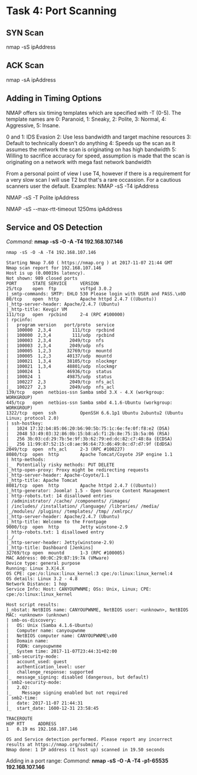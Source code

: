 # Task 4: Port Scanning

## SYN Scan
nmap -sS ipAddress

## ACK Scan
nmap -sA ipAddress

## Adding in Timing Options
NMAP offers six timing templates which are specified with -T (0-5).  The template names are 0: Paranoid, 1: Sneaky, 2: Polite, 3: Normal, 4: Aggressive, 5: Insane.

0 and 1: IDS Evasion
2: Use less bandwidth and target machine resources
3: Default to technically doesn't do anything
4: Speeds up the scan as it assumes the network the scan is originating on has high bandwidth
5: Willing to sacrifice accuracy for speed, assumption is made that the scan is originating on a network with mega fast network bandwidth

From a personal point of view I use T4, however if there is a requirement for a very slow scan I will use T2 but that's a rare occassion. 
For a cautious scanners user the default.
Examples:
NMAP -sS -T4 ipAddress

NMAP -sS -T Polite ipAddress

NMAP -sS --max-rtt-timeout 1250ms ipAddress

## Service and OS Detection

*Command:* **nmap -sS -O -A -T4 192.168.107.146**

```
nmap -sS -O -A -T4 192.168.107.146

Starting Nmap 7.60 ( https://nmap.org ) at 2017-11-07 21:44 GMT
Nmap scan report for 192.168.107.146
Host is up (0.00019s latency).
Not shown: 989 closed ports
PORT      STATE SERVICE     VERSION
25/tcp    open  ftp         vsftpd 3.0.2
|_smtp-commands: SMTP: EHLO 530 Please login with USER and PASS.\x0D
80/tcp    open  http        Apache httpd 2.4.7 ((Ubuntu))
|_http-server-header: Apache/2.4.7 (Ubuntu)
|_http-title: Kevgir VM
111/tcp   open  rpcbind     2-4 (RPC #100000)
| rpcinfo: 
|   program version   port/proto  service
|   100000  2,3,4        111/tcp  rpcbind
|   100000  2,3,4        111/udp  rpcbind
|   100003  2,3,4       2049/tcp  nfs
|   100003  2,3,4       2049/udp  nfs
|   100005  1,2,3      32769/tcp  mountd
|   100005  1,2,3      40137/udp  mountd
|   100021  1,3,4      38105/tcp  nlockmgr
|   100021  1,3,4      48801/udp  nlockmgr
|   100024  1          46936/tcp  status
|   100024  1          49875/udp  status
|   100227  2,3         2049/tcp  nfs_acl
|_  100227  2,3         2049/udp  nfs_acl
139/tcp   open  netbios-ssn Samba smbd 3.X - 4.X (workgroup: WORKGROUP)
445/tcp   open  netbios-ssn Samba smbd 4.1.6-Ubuntu (workgroup: WORKGROUP)
1322/tcp  open  ssh         OpenSSH 6.6.1p1 Ubuntu 2ubuntu2 (Ubuntu Linux; protocol 2.0)
| ssh-hostkey: 
|   1024 17:32:b4:85:06:20:b6:90:5b:75:1c:6e:fe:0f:f8:e2 (DSA)
|   2048 53:49:03:32:86:0b:15:b8:a5:f1:2b:8e:75:1b:5a:06 (RSA)
|   256 3b:03:cd:29:7b:5e:9f:3b:62:79:ed:dc:82:c7:48:8a (ECDSA)
|_  256 11:99:87:52:15:c8:ae:96:64:73:d6:49:8c:d7:d7:9f (EdDSA)
2049/tcp  open  nfs_acl     2-3 (RPC #100227)
8080/tcp  open  http        Apache Tomcat/Coyote JSP engine 1.1
| http-methods: 
|_  Potentially risky methods: PUT DELETE
|_http-open-proxy: Proxy might be redirecting requests
|_http-server-header: Apache-Coyote/1.1
|_http-title: Apache Tomcat
8081/tcp  open  http        Apache httpd 2.4.7 ((Ubuntu))
|_http-generator: Joomla! 1.5 - Open Source Content Management
| http-robots.txt: 14 disallowed entries 
| /administrator/ /cache/ /components/ /images/ 
| /includes/ /installation/ /language/ /libraries/ /media/ 
|_/modules/ /plugins/ /templates/ /tmp/ /xmlrpc/
|_http-server-header: Apache/2.4.7 (Ubuntu)
|_http-title: Welcome to the Frontpage
9000/tcp  open  http        Jetty winstone-2.9
| http-robots.txt: 1 disallowed entry 
|_/
|_http-server-header: Jetty(winstone-2.9)
|_http-title: Dashboard [Jenkins]
32769/tcp open  mountd      1-3 (RPC #100005)
MAC Address: 00:0C:29:B7:19:7A (VMware)
Device type: general purpose
Running: Linux 3.X|4.X
OS CPE: cpe:/o:linux:linux_kernel:3 cpe:/o:linux:linux_kernel:4
OS details: Linux 3.2 - 4.8
Network Distance: 1 hop
Service Info: Host: CANYOUPWNME; OSs: Unix, Linux; CPE: cpe:/o:linux:linux_kernel

Host script results:
|_nbstat: NetBIOS name: CANYOUPWNME, NetBIOS user: <unknown>, NetBIOS MAC: <unknown> (unknown)
| smb-os-discovery: 
|   OS: Unix (Samba 4.1.6-Ubuntu)
|   Computer name: canyoupwnme
|   NetBIOS computer name: CANYOUPWNME\x00
|   Domain name: 
|   FQDN: canyoupwnme
|_  System time: 2017-11-07T23:44:31+02:00
| smb-security-mode: 
|   account_used: guest
|   authentication_level: user
|   challenge_response: supported
|_  message_signing: disabled (dangerous, but default)
| smb2-security-mode: 
|   2.02: 
|_    Message signing enabled but not required
| smb2-time: 
|   date: 2017-11-07 21:44:31
|_  start_date: 1600-12-31 23:58:45

TRACEROUTE
HOP RTT     ADDRESS
1   0.19 ms 192.168.107.146

OS and Service detection performed. Please report any incorrect results at https://nmap.org/submit/ .
Nmap done: 1 IP address (1 host up) scanned in 19.50 seconds

```

Adding in a port range:
*Command:* **nmap -sS -O -A -T4 -p1-65535 192.168.107.146**
